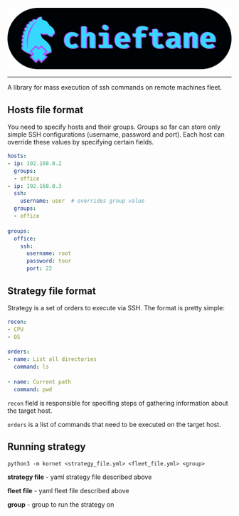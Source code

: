 ![Alt text](/docs/logo/full_logo.png?raw=true)

---
A library for mass execution of ssh commands on remote machines fleet. 

## Hosts file format

You need to specify hosts and their groups. Groups so far can store only simple SSH configurations (username, password and port). Each host can override these values by specifying certain fields.

```yaml
hosts:
- ip: 192.168.0.2
  groups: 
  - office
- ip: 192.168.0.3
  ssh:
    username: user  # overrides group value
  groups:
  - office

groups:
  office:
    ssh:
      username: root
      password: toor
      port: 22

```

## Strategy file format

Strategy is a set of orders to execute via SSH. The format is pretty simple:

```yaml
recon:
- CPU
- OS

orders:
- name: List all directories
  command: ls

- name: Current path
  command: pwd
```

`recon` field is responsible for specifing steps of gathering information about the target host.

`orders` is a list of commands that need to be executed on the target host.

## Running strategy

```
python3 -m kornet <strategy_file.yml> <fleet_file.yml> <group>
```

**strategy file** - yaml strategy file described above

**fleet file** - yaml fleet file described above

**group** - group to run the strategy on
